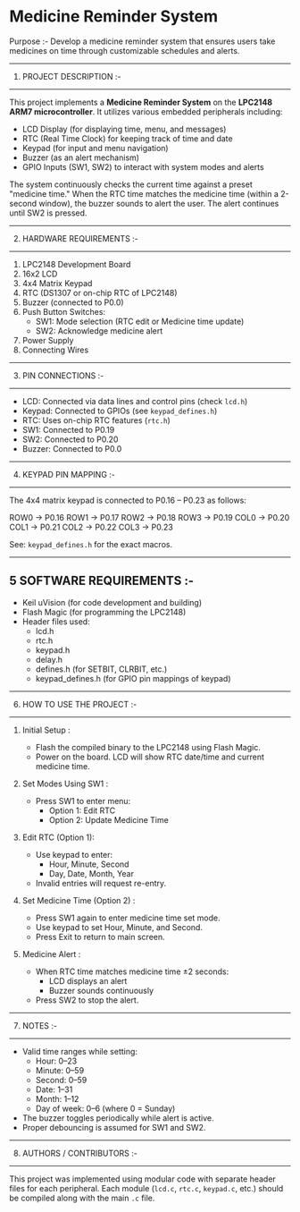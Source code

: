 # Medicine Reminder System
Purpose :-  Develop a medicine reminder system that ensures users take medicines on time through customizable  schedules and alerts. 

-------------------------------------------------------------------------------------
1. PROJECT DESCRIPTION :-
-------------------------------------------------------------------------------------
This project implements a **Medicine Reminder System** on the **LPC2148 ARM7 
microcontroller**. It utilizes various embedded peripherals including:

- LCD Display (for displaying time, menu, and messages)
- RTC (Real Time Clock) for keeping track of time and date
- Keypad (for input and menu navigation)
- Buzzer (as an alert mechanism)
- GPIO Inputs (SW1, SW2) to interact with system modes and alerts

The system continuously checks the current time against a preset "medicine time."
When the RTC time matches the medicine time (within a 2-second window), the
buzzer sounds to alert the user. The alert continues until SW2 is pressed.

--------------------------------------------------------------------------------------
2. HARDWARE REQUIREMENTS :-
--------------------------------------------------------------------------------------
1. LPC2148 Development Board
2. 16x2 LCD
3. 4x4 Matrix Keypad
4. RTC (DS1307 or on-chip RTC of LPC2148)
5. Buzzer (connected to P0.0)
6. Push Button Switches:
   - SW1: Mode selection (RTC edit or Medicine time update)
   - SW2: Acknowledge medicine alert
7. Power Supply
8. Connecting Wires

-------------------------------------------------------------------------------------
3. PIN CONNECTIONS :-
-------------------------------------------------------------------------------------
- LCD: Connected via data lines and control pins (check `lcd.h`)
- Keypad: Connected to GPIOs (see `keypad_defines.h`)
- RTC: Uses on-chip RTC features (`rtc.h`)
- SW1: Connected to P0.19
- SW2: Connected to P0.20
- Buzzer: Connected to P0.0

-------------------------------------------------------------------------------------
4. KEYPAD PIN MAPPING :-
-------------------------------------------------------------------------------------
The 4x4 matrix keypad is connected to P0.16 – P0.23 as follows:

  ROW0 -> P0.16
  ROW1 -> P0.17
  ROW2 -> P0.18
  ROW3 -> P0.19
  COL0 -> P0.20
  COL1 -> P0.21
  COL2 -> P0.22
  COL3 -> P0.23

See: `keypad_defines.h` for the exact macros.

--------------------------------------------------------------------------------------
5 SOFTWARE REQUIREMENTS :-
--------------------------------------------------------------------------------------
- Keil uVision (for code development and building)
- Flash Magic (for programming the LPC2148)
- Header files used:
  - lcd.h
  - rtc.h
  - keypad.h
  - delay.h
  - defines.h (for SETBIT, CLRBIT, etc.)
  - keypad_defines.h (for GPIO pin mappings of keypad)

----------------------------------------------------------------------------------------
6. HOW TO USE THE PROJECT :-
----------------------------------------------------------------------------------------
1. Initial Setup :
   - Flash the compiled binary to the LPC2148 using Flash Magic.
   - Power on the board. LCD will show RTC date/time and current medicine time.

2. Set Modes Using SW1 :
   - Press SW1 to enter menu:
     - Option 1: Edit RTC
     - Option 2: Update Medicine Time

3. Edit RTC (Option 1):
   - Use keypad to enter:
     - Hour, Minute, Second
     - Day, Date, Month, Year
   - Invalid entries will request re-entry.

4. Set Medicine Time (Option 2) :
   - Press SW1 again to enter medicine time set mode.
   - Use keypad to set Hour, Minute, and Second.
   - Press Exit to return to main screen.

5. Medicine Alert :
   - When RTC time matches medicine time ±2 seconds:
     - LCD displays an alert
     - Buzzer sounds continuously
   - Press SW2 to stop the alert.

----------------------------------------------------------------------------------
7. NOTES :-
----------------------------------------------------------------------------------
- Valid time ranges while setting:
  - Hour: 0–23
  - Minute: 0–59
  - Second: 0–59
  - Date: 1–31
  - Month: 1–12
  - Day of week: 0–6 (where 0 = Sunday)
- The buzzer toggles periodically while alert is active.
- Proper debouncing is assumed for SW1 and SW2.

------------------------------------------------------------------------------------
8. AUTHORS / CONTRIBUTORS :-
------------------------------------------------------------------------------------
This project was implemented using modular code with separate header files for
each peripheral. Each module (`lcd.c`, `rtc.c`, `keypad.c`, etc.) should be
compiled along with the main `.c` file.

